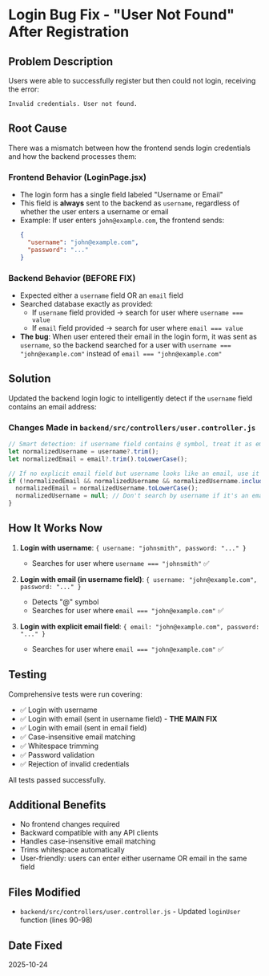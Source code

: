 # Login Bug Fix - "User Not Found" After Registration

## Problem Description

Users were able to successfully register but then could not login, receiving the error:
```
Invalid credentials. User not found.
```

## Root Cause

There was a mismatch between how the frontend sends login credentials and how the backend processes them:

### Frontend Behavior (LoginPage.jsx)
- The login form has a single field labeled "Username or Email"
- This field is **always** sent to the backend as `username`, regardless of whether the user enters a username or email
- Example: If user enters `john@example.com`, the frontend sends:
  ```json
  {
    "username": "john@example.com",
    "password": "..."
  }
  ```

### Backend Behavior (BEFORE FIX)
- Expected either a `username` field OR an `email` field
- Searched database exactly as provided:
  - If `username` field provided → search for user where `username === value`
  - If `email` field provided → search for user where `email === value`
- **The bug**: When user entered their email in the login form, it was sent as `username`, so the backend searched for a user with `username === "john@example.com"` instead of `email === "john@example.com"`

## Solution

Updated the backend login logic to intelligently detect if the `username` field contains an email address:

### Changes Made in `backend/src/controllers/user.controller.js`

```javascript
// Smart detection: if username field contains @ symbol, treat it as email
let normalizedUsername = username?.trim();
let normalizedEmail = email?.trim().toLowerCase();

// If no explicit email field but username looks like an email, use it as email
if (!normalizedEmail && normalizedUsername && normalizedUsername.includes('@')) {
  normalizedEmail = normalizedUsername.toLowerCase();
  normalizedUsername = null; // Don't search by username if it's an email
}
```

## How It Works Now

1. **Login with username**: `{ username: "johnsmith", password: "..." }`
   - Searches for user where `username === "johnsmith"` ✅

2. **Login with email (in username field)**: `{ username: "john@example.com", password: "..." }`
   - Detects "@" symbol
   - Searches for user where `email === "john@example.com"` ✅

3. **Login with explicit email field**: `{ email: "john@example.com", password: "..." }`
   - Searches for user where `email === "john@example.com"` ✅

## Testing

Comprehensive tests were run covering:
- ✅ Login with username
- ✅ Login with email (sent in username field) - **THE MAIN FIX**
- ✅ Login with email (sent in email field)
- ✅ Case-insensitive email matching
- ✅ Whitespace trimming
- ✅ Password validation
- ✅ Rejection of invalid credentials

All tests passed successfully.

## Additional Benefits

- No frontend changes required
- Backward compatible with any API clients
- Handles case-insensitive email matching
- Trims whitespace automatically
- User-friendly: users can enter either username OR email in the same field

## Files Modified

- `backend/src/controllers/user.controller.js` - Updated `loginUser` function (lines 90-98)

## Date Fixed

2025-10-24
